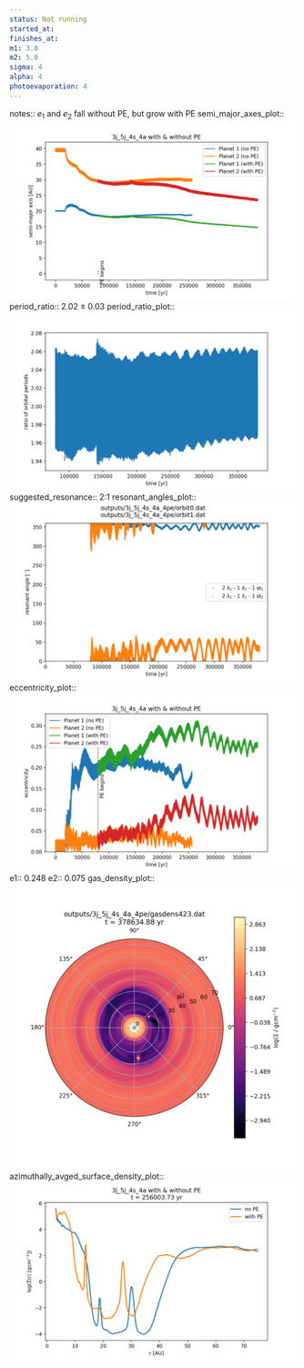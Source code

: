 ```yaml
---
status: Not running
started_at:
finishes_at:
m1: 3.0
m2: 5.0
sigma: 4
alpha: 4
photoevaporation: 4
---
```


notes:: $e_1$ and $e_2$ fall without PE, but grow with PE
semi_major_axes_plot:: ![semi_major_axes_3j_5j_4s_4a_4pe.png](plots/semi_major_axes/semi_major_axes_3j_5j_4s_4a_4pe.png)
period_ratio:: 2.02 ± 0.03
period_ratio_plot:: ![period_ratio_3j_5j_4s_4a_4pe.png](plots/period_ratio/period_ratio_3j_5j_4s_4a_4pe.png)
suggested_resonance:: 2:1
resonant_angles_plot:: ![resonant_angles_3j_5j_4s_4a_4pe.png](plots/resonant_angles/resonant_angles_3j_5j_4s_4a_4pe.png)
eccentricity_plot:: ![eccentricity_3j_5j_4s_4a_4pe.png](plots/eccentricity/eccentricity_3j_5j_4s_4a_4pe.png)
e1:: 0.248
e2:: 0.075
gas_density_plot:: ![gas_density_3j_5j_4s_4a_4pe.png](plots/gas_density/gas_density_3j_5j_4s_4a_4pe.png)
azimuthally_avged_surface_density_plot:: ![azimuthally_avged_surface_density_3j_5j_4s_4a_4pe.png](plots/azimuthally_avged_surface_density/azimuthally_avged_surface_density_3j_5j_4s_4a_4pe.png)
